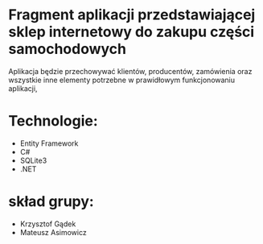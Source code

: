 # Fragment aplikacji przedstawiającej sklep internetowy do zakupu części samochodowych
Aplikacja będzie przechowywać klientów, producentów, zamówienia oraz wszystkie inne elementy potrzebne w prawidłowym funkcjonowaniu aplikacji,
# Technologie:
  - Entity Framework
  - C#
  - SQLite3
  - .NET

# skład grupy:
  - Krzysztof Gądek
  - Mateusz Asimowicz
